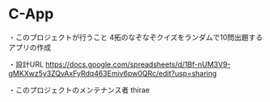 # C-App
・このプロジェクトが行うこと
4拓のなぞなぞクイズをランダムで10問出題するアプリの作成

・設計URL
https://docs.google.com/spreadsheets/d/1Bf-nUM3V9-gMKXwz5y3ZQvAxFyRdq463Emiv6pw0QRc/edit?usp=sharing

・このプロジェクトのメンテナンス者
thirae
